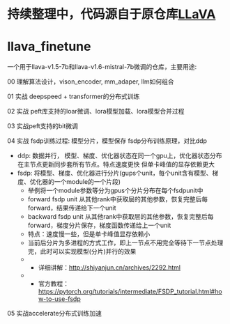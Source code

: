 # 持续整理中，代码源自于原仓库[LLaVA](https://github.com/haotian-liu/LLaVA)
# llava_finetune
一个用于llava-v1.5-7b和llava-v1.6-mistral-7b微调的仓库，主要用途:

00 理解算法设计，vison_encoder, mm_adaper, llm如何组合

01 实战 deepspeed + transformer的分布式训练


02 实战 peft库支持的loar微调、lora模型加载、lora模型合并过程

03 实战peft支持的bit微调

04 实战 fsdp训练过程: 模型分片，模型保存
fsdp分布训练原理，对比ddp
* ddp: 数据并行， 模型、梯度、优化器状态在同一个gpu上，优化器状态分布在主节点更新同步套所有节点。特点速度更快 但单卡峰值的显存依赖更大
* fsdp: 将模型、梯度、优化器进行分片(gups个unit，每个unit含有模型、梯度、优化器的一个module的一个片段)
    - 举例将一个module参数等分为gpus个分片分布在每个fsdpunit中
    - forward fsdp unit 从其他rank中获取层的其他参数，恢复完整后每forward，结果传递给下一个unit
    - backward fsdp unit 从其他rank中获取层的其他参数，恢复完整后每forward，梯度分片保存，梯度函数传递给上一个unit
    - 特点：速度慢一些，但是单卡峰值显存依赖小
    - 当前后分片为多进程的方式工作，即上一节点不用完全等待下一节点处理完，此时可以实现模型(分片)并行的效果
    - * 详细讲解：http://shiyanjun.cn/archives/2292.html
    - * 官方教程：https://pytorch.org/tutorials/intermediate/FSDP_tutorial.html#how-to-use-fsdp

05 实战accelerate分布式训练加速






